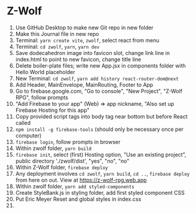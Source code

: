 # Z-Wolf

1. Use GitHub Desktop to make new Git repo in new folder
2. Make this Journal file in new repo
3. Terminal: `yarn create vite`,  `zwolf`, select react from menu
4. Terminal: `cd zwolf`, `yarn`, `yarn dev`
5. Save dodecahedron image into favicon slot, change link line in index.html to point to new favicon, change title line
6. Delete boiler-plate files; write new App.jsx in components folder with Hello World placeholder
7. New Terminal: `cd zwolf`, `yarn add history react-router-dom@next`
8. Add Header, MainEnvelope, MainRouting, Footer to App
9. Go to firebase.google.com, "Go to console", "New Project", "Z-Wolf RPG", follow prompts
10. "Add Firebase to your app" (Web) => app nickname, "Also set up Firebase Hosting for this app"
11. Copy provided script tags into body tag near bottom but before React called
12. `npm install -g firebase-tools` (should only be necessary once per computer)
13. `firebase login`, follow prompts in browser
14. Within zwolf folder, `yarn build`
15. `firebase init`, select (first) Hosting option, "Use an existing project", public directory './zwolf/dist', "yes", "no", "no"
16. Within Z-Wolf folder, `firebase deploy`
17. Any deployment involves `cd zwolf`, `yarn build`, `cd ..`, `firebase deploy` from here on out. View at https://z-wolf-rpg.web.app
18. Within zwolf folder, `yarn add styled-components`
19. Create StyleBank.js in styling folder, add first styled component CSS
20. Put Eric Meyer Reset and global styles in index.css
21. 